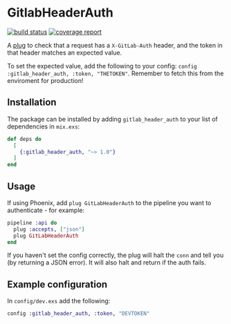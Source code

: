 # GitlabHeaderAuth

[![build status](https://gitlab.com/cap-public/packages/gitlab-header-auth/badges/master/pipeline.svg)](https://gitlab.com/cap-public/packages/gitlab-header-auth/-/commits/master) [![coverage report](https://gitlab.com/cap-public/packages/gitlab-header-auth/badges/master/coverage.svg)](https://cap-public.gitlab.io/packages/gitlab-header-auth/coverage/excoveralls.html)

A [plug](https://github.com/elixir-plug/plug) to check that a request has a `X-GitLab-Auth` header, and the token in that header matches an expected value.

To set the expected value, add the following to your config: `config :gitlab_header_auth, :token, "THETOKEN"`. Remember to fetch this from the enviroment for production!

## Installation

The package can be installed by adding `gitlab_header_auth` to your list of dependencies in `mix.exs`:

```elixir
def deps do
  [
    {:gitlab_header_auth, "~> 1.0"}
  ]
end
```

## Usage

If using Phoenix, add `plug GitLabHeaderAuth` to the pipeline you want to authenticate - for example:

```elixir
pipeline :api do
  plug :accepts, ["json"]
  plug GitLabHeaderAuth
end
```

If you haven't set the config correctly, the plug will halt the `conn` and tell you (by returning a JSON error). It will also halt and return if the auth fails.

## Example configuration

In `config/dev.exs` add the following:

```elixir
config :gitlab_header_auth, :token, "DEVTOKEN"
```
